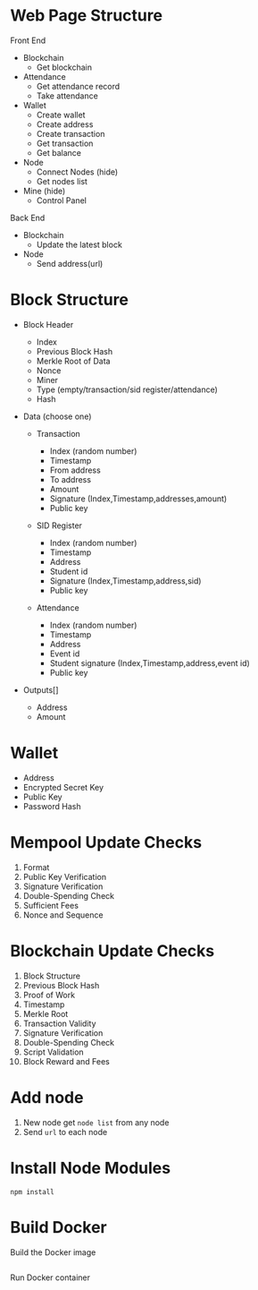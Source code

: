 # Web Page Structure
Front End
- Blockchain
  - Get blockchain
- Attendance
  - Get attendance record
  - Take attendance
- Wallet
  - Create wallet
  - Create address
  - Create transaction
  - Get transaction
  - Get balance
- Node
  - Connect Nodes (hide)
  - Get nodes list
- Mine (hide)
  - Control Panel

Back End
- Blockchain
  - Update the latest block
- Node
  - Send address(url)

# Block Structure
- Block Header
  - Index
  - Previous Block Hash
  - Merkle Root of Data
  - Nonce
  - Miner
  - Type (empty/transaction/sid register/attendance)
  - Hash
- Data (choose one)
  - Transaction
    - Index (random number)
    - Timestamp
    - From address
    - To address
    - Amount
    - Signature (Index,Timestamp,addresses,amount)
    - Public key
  
  - SID Register
    - Index (random number)
    - Timestamp
    - Address
    - Student id
    - Signature (Index,Timestamp,address,sid)
    - Public key
      
  - Attendance
    - Index (random number)
    - Timestamp
    - Address
    - Event id
    - Student signature (Index,Timestamp,address,event id)
    - Public key
      
- Outputs[]
    - Address
    - Amount
      
# Wallet
- Address
- Encrypted Secret Key
- Public Key
- Password Hash

# Mempool Update Checks
1. Format
2. Public Key Verification
3. Signature Verification
4. Double-Spending Check
5. Sufficient Fees
6. Nonce and Sequence

# Blockchain Update Checks
1. Block Structure
2. Previous Block Hash
3. Proof of Work
4. Timestamp
5. Merkle Root
6. Transaction Validity
7. Signature Verification
8. Double-Spending Check
9. Script Validation
10. Block Reward and Fees

# Add node
1. New node get `node list` from any node
2. Send `url` to each node

# Install Node Modules
```
npm install
```


# Build Docker
Build the Docker image
```
```
Run Docker container
```
```
